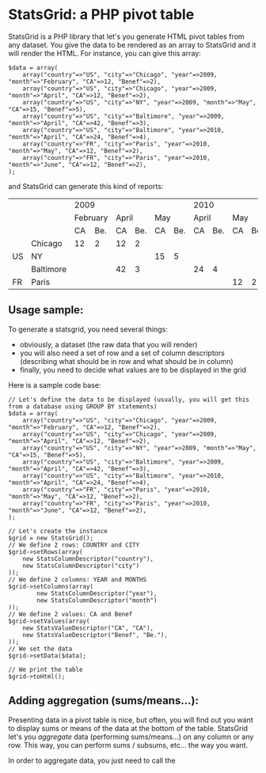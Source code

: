 StatsGrid: a PHP pivot table
============================

StatsGrid is a PHP library that let's you generate HTML pivot tables from any dataset.
You give the data to be rendered as an array to StatsGrid and it will render the HTML. For instance, you can
give this array:

	$data = array(
		array("country"=>"US", "city"=>"Chicago", "year"=>2009, "month"=>"February", "CA"=>12, "Benef"=>2),	
		array("country"=>"US", "city"=>"Chicago", "year"=>2009, "month"=>"April", "CA"=>12, "Benef"=>2),	
		array("country"=>"US", "city"=>"NY", "year"=>2009, "month"=>"May", "CA"=>15, "Benef"=>5),
		array("country"=>"US", "city"=>"Baltimore", "year"=>2009, "month"=>"April", "CA"=>42, "Benef"=>3),
		array("country"=>"US", "city"=>"Baltimore", "year"=>2010, "month"=>"April", "CA"=>24, "Benef"=>4),
		array("country"=>"FR", "city"=>"Paris", "year"=>2010, "month"=>"May", "CA"=>12, "Benef"=>2),
		array("country"=>"FR", "city"=>"Paris", "year"=>2010, "month"=>"June", "CA"=>12, "Benef"=>2),	
	);

and StatsGrid can generate this kind of reports:

<table><tr>
<td></td><td></td><td colspan='6'>2009</td><td colspan='6'>2010</td>
</tr><tr>
<td></td><td></td><td colspan='2'>February</td><td colspan='2'>April</td><td colspan='2'>May</td><td colspan='2'>April</td><td colspan='2'>May</td><td colspan='2'>June</td>
</tr><tr>
<td></td><td></td><td>CA</td><td>Be.</td><td>CA</td><td>Be.</td><td>CA</td><td>Be.</td><td>CA</td><td>Be.</td><td>CA</td><td>Be.</td><td>CA</td><td>Be.</td>
</tr><tr>
<td rowspan='3'>US</td><td>Chicago</td><td>12</td><td>2</td><td>12</td><td>2</td><td></td><td></td><td></td><td></td><td></td><td></td><td></td><td></td>
</tr><tr>
<td>NY</td><td></td><td></td><td></td><td></td><td>15</td><td>5</td><td></td><td></td><td></td><td></td><td></td><td></td>
</tr><tr>
<td>Baltimore</td><td></td><td></td><td>42</td><td>3</td><td></td><td></td><td>24</td><td>4</td><td></td><td></td><td></td><td></td>
</tr><tr>
<td>FR</td><td>Paris</td><td></td><td></td><td></td><td></td><td></td><td></td><td></td><td></td><td>12</td><td>2</td><td>12</td><td>2</td>
</tr></table> 

Usage sample:
-------------

To generate a statsgrid, you need several things:
- obviously, a dataset (the raw data that you will render)
- you will also need a set of row and a set of column descriptors (describing what should be in row and what should be in column)
- finally, you need to decide what values are to be displayed in the grid

Here is a sample code base:


	// Let's define the data to be displayed (usually, you will get this from a database using GROUP BY statements)
	$data = array(
		array("country"=>"US", "city"=>"Chicago", "year"=>2009, "month"=>"February", "CA"=>12, "Benef"=>2),	
		array("country"=>"US", "city"=>"Chicago", "year"=>2009, "month"=>"April", "CA"=>12, "Benef"=>2),	
		array("country"=>"US", "city"=>"NY", "year"=>2009, "month"=>"May", "CA"=>15, "Benef"=>5),
		array("country"=>"US", "city"=>"Baltimore", "year"=>2009, "month"=>"April", "CA"=>42, "Benef"=>3),
		array("country"=>"US", "city"=>"Baltimore", "year"=>2010, "month"=>"April", "CA"=>24, "Benef"=>4),
		array("country"=>"FR", "city"=>"Paris", "year"=>2010, "month"=>"May", "CA"=>12, "Benef"=>2),
		array("country"=>"FR", "city"=>"Paris", "year"=>2010, "month"=>"June", "CA"=>12, "Benef"=>2),	
	);
	
	// Let's create the instance
	$grid = new StatsGrid();
	// We define 2 rows: COUNTRY and CITY
	$grid->setRows(array(
		new StatsColumnDescriptor("country"),	
		new StatsColumnDescriptor("city")	
	));
	// We define 2 columns: YEAR and MONTHS
	$grid->setColumns(array(
			new StatsColumnDescriptor("year"),
			new StatsColumnDescriptor("month")
	));
	// We define 2 values: CA and Benef
	$grid->setValues(array(
		new StatsValueDescriptor("CA", "CA"),
		new StatsValueDescriptor("Benef", "Be."),		
	));
	// We set the data
	$grid->setData($data);
	
	// We print the table
	$grid->toHtml();


Adding aggregation (sums/means...):
-----------------------------------

Presenting data in a pivot table is nice, but often, you will find out you want to display sums or means of the data at the bottom of the table.
StatsGrid let's you *aggregate* data (performing sums/means...) on any column or any row. This way, you can perform sums / subsums, etc... the way you want.

In order to aggregate data, you just need to call the 

 
